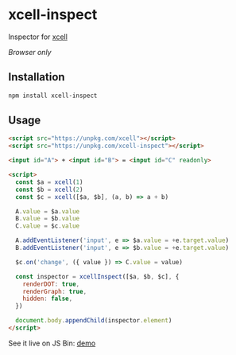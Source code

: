 # xcell-inspect

Inspector for [xcell](https://github.com/tomazy/xcell)

*Browser only*

## Installation

```bash
npm install xcell-inspect
```

## Usage

```html
<script src="https://unpkg.com/xcell"></script>
<script src="https://unpkg.com/xcell-inspect"></script>

<input id="A"> + <input id="B"> = <input id="C" readonly>

<script>
  const $a = xcell(1)
  const $b = xcell(2)
  const $c = xcell([$a, $b], (a, b) => a + b)

  A.value = $a.value
  B.value = $b.value
  C.value = $c.value

  A.addEventListener('input', e => $a.value = +e.target.value)
  B.addEventListener('input', e => $b.value = +e.target.value)

  $c.on('change', ({ value }) => C.value = value)

  const inspector = xcellInspect([$a, $b, $c], {
    renderDOT: true,
    renderGraph: true,
    hidden: false,
  })

  document.body.appendChild(inspector.element)
</script>
```

See it live on JS Bin: [demo](https://jsbin.com/humeqab/edit?output)

